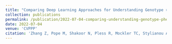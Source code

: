 ```yaml
---
title: "Comparing Deep Learning Approaches for Understanding Genotype × Phenotype Interactions in Biomass Sorghum"
collection: publications
permalink: /publication/2022-07-04-comparing-understanding-genotype-phenotyp.md
date: 2022-07-04
venue: 'CVPPP'
citation: 'Zhang Z, Pope M, Shakoor N, Pless R, Mockler TC, Stylianou A. Comparing Deep Learning Approaches for Understanding Genotype × Phenotype Interactions in Biomass Sorghum. Front Artif Intell. 2022 Jul 4;5:872858. doi: 10.3389/frai.2022.872858. PMID: 35860344; PMCID: PMC9289439.'
---
```

